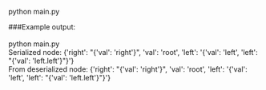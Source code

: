python main.py

###Example output: </br></br>
python main.py </br>
Serialized node: {'right': "{'val': 'right'}", 'val': 'root', 'left': '{\'val\': \'left\', \'left\': "{\'val\': \'left.left\'}"}'}</br>
From deserialized node: {'right': "{'val': 'right'}", 'val': 'root', 'left': '{\'val\': \'left\', \'left\': "{\'val\': \'left.left\'}"}'}</br>
